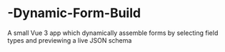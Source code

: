 # -Dynamic-Form-Build
A small Vue 3 app which dynamically assemble forms by selecting field types and previewing a live JSON schema
